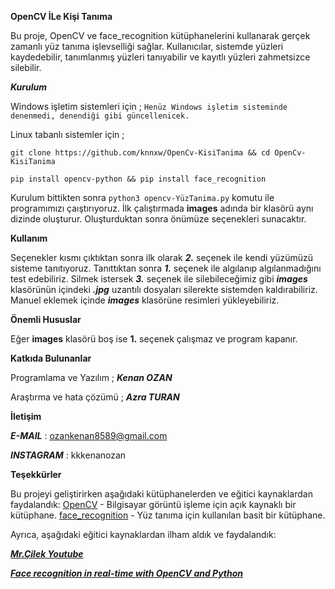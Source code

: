 **OpenCV İLe Kişi Tanıma**

   Bu proje, OpenCV ve face_recognition kütüphanelerini kullanarak gerçek zamanlı yüz tanıma işlevselliği sağlar.
   Kullanıcılar, sistemde yüzleri kaydedebilir, tanımlanmış yüzleri tanıyabilir ve kayıtlı yüzleri zahmetsizce silebilir.

***Kurulum*** 

   Windows işletim sistemleri için ;
   ```Henüz Windows işletim sisteminde denenmedi, denendiği gibi güncellenicek.```
   
   Linux tabanlı sistemler için ;
  
  ```git clone https://github.com/knnxw/OpenCv-KisiTanima && cd OpenCv-KisiTanima```
  
  ```pip install opencv-python && pip install face_recognition```
  
   Kurulum bittikten sonra ```python3 opencv-YüzTanima.py``` komutu ile programımızı çaıştırıyoruz.
   İlk çalıştırmada **images** adında bir klasörü aynı dizinde oluşturur. Oluşturduktan sonra önümüze seçenekleri sunacaktır.

**Kullanım**

   Seçenekler kısmı çıktıktan sonra ilk olarak ***2.*** seçenek ile kendi yüzümüzü sisteme tanıtıyoruz.
   Tanıttıktan sonra ***1.*** seçenek ile algılanıp algılanmadığını test edebiliriz. Silmek istersek ***3.*** seçenek ile silebileceğimiz gibi ***images*** klasörünün içindeki
   ***.jpg*** uzantılı dosyaları silerekte sistemden kaldırabiliriz. Manuel eklemek içinde ***images*** klasörüne resimleri yükleyebiliriz.

**Önemli Hususlar**

   Eğer **images** klasörü boş ise **1.** seçenek çalışmaz ve program kapanır.

**Katkıda Bulunanlar**

   Programlama ve Yazılım ; ***Kenan OZAN***
   
   Araştırma ve hata çözümü ; ***Azra TURAN***

**İletişim**

   ***E-MAIL*** : ozankenan8589@gmail.com
   
   ***INSTAGRAM*** : kkkenanozan

    
**Teşekkürler**

  Bu projeyi geliştirirken aşağıdaki kütüphanelerden ve eğitici kaynaklardan faydalandık:
[OpenCV](https://opencv.org/) - Bilgisayar görüntü işleme için açık kaynaklı bir kütüphane.
[face_recognition](https://pypi.org/project/face-recognition/) - Yüz tanıma için kullanılan basit bir kütüphane.

Ayrıca, aşağıdaki eğitici kaynaklardan ilham aldık ve faydalandık:

  ***[Mr.Çilek Youtube](https://www.youtube.com/@mrcilek4454)***
  
  ***[Face recognition in real-time with OpenCV and Python](https://pysource.com/2021/08/16/face-recognition-in-real-time-with-opencv-and-python/)***

   
